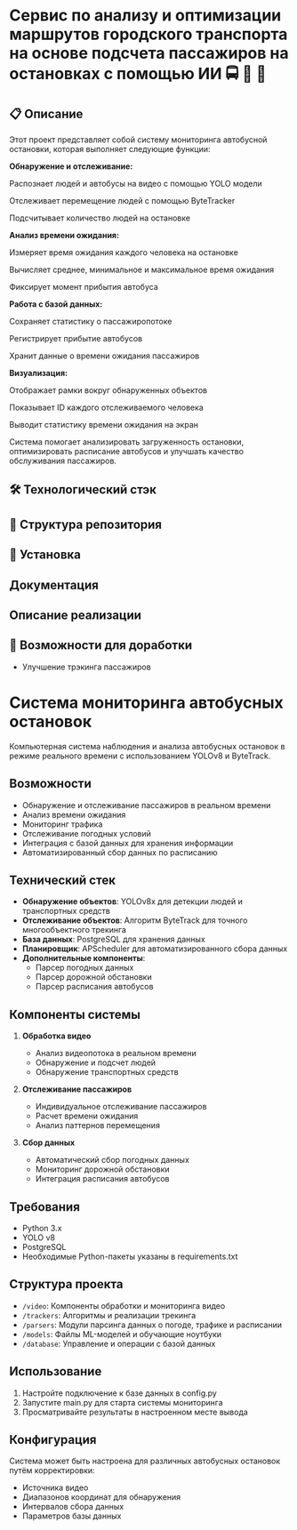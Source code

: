 # Сервис по анализу и оптимизации маршрутов городского транспорта на основе подсчета пассажиров на остановках с помощью ИИ 🚍 🚋 🚌

## 📋 Описание

Этот проект представляет собой систему мониторинга автобусной остановки, которая выполняет следующие функции:


**Обнаружение и отслеживание:**

Распознает людей и автобусы на видео с помощью YOLO модели

Отслеживает перемещение людей с помощью ByteTracker

Подсчитывает количество людей на остановке


**Анализ времени ожидания:**

Измеряет время ожидания каждого человека на остановке

Вычисляет среднее, минимальное и максимальное время ожидания

Фиксирует момент прибытия автобуса


**Работа с базой данных:**

Сохраняет статистику о пассажиропотоке

Регистрирует прибытие автобусов

Хранит данные о времени ожидания пассажиров


**Визуализация:**

Отображает рамки вокруг обнаруженных объектов

Показывает ID каждого отслеживаемого человека

Выводит статистику времени ожидания на экран


Система помогает анализировать загруженность остановки, оптимизировать расписание автобусов и улучшать качество обслуживания пассажиров.

## 🛠️ Технологический стэк

## 📂 Структура репозитория

## 🚀 Установка

## Документация

## Описание реализации

## 🧩 Возможности для доработки
* Улучшение трэкинга пассажиров


# Система мониторинга автобусных остановок

Компьютерная система наблюдения и анализа автобусных остановок в режиме реального времени с использованием YOLOv8 и ByteTrack.

## Возможности

- Обнаружение и отслеживание пассажиров в реальном времени
- Анализ времени ожидания
- Мониторинг трафика
- Отслеживание погодных условий
- Интеграция с базой данных для хранения информации
- Автоматизированный сбор данных по расписанию

## Технический стек

- **Обнаружение объектов**: YOLOv8x для детекции людей и транспортных средств
- **Отслеживание объектов**: Алгоритм ByteTrack для точного многообъектного трекинга
- **База данных**: PostgreSQL для хранения данных
- **Планировщик**: APScheduler для автоматизированного сбора данных
- **Дополнительные компоненты**:
  - Парсер погодных данных
  - Парсер дорожной обстановки
  - Парсер расписания автобусов

## Компоненты системы

1. **Обработка видео**
   - Анализ видеопотока в реальном времени
   - Обнаружение и подсчет людей
   - Обнаружение транспортных средств

2. **Отслеживание пассажиров**
   - Индивидуальное отслеживание пассажиров
   - Расчет времени ожидания
   - Анализ паттернов перемещения

3. **Сбор данных**
   - Автоматический сбор погодных данных
   - Мониторинг дорожной обстановки
   - Интеграция расписания автобусов

## Требования

- Python 3.x
- YOLO v8
- PostgreSQL
- Необходимые Python-пакеты указаны в requirements.txt

## Структура проекта

- `/video`: Компоненты обработки и мониторинга видео
- `/trackers`: Алгоритмы и реализации трекинга
- `/parsers`: Модули парсинга данных о погоде, трафике и расписании
- `/models`: Файлы ML-моделей и обучающие ноутбуки
- `/database`: Управление и операции с базой данных

## Использование

1. Настройте подключение к базе данных в config.py
2. Запустите main.py для старта системы мониторинга
3. Просматривайте результаты в настроенном месте вывода

## Конфигурация

Система может быть настроена для различных автобусных остановок путём корректировки:
- Источника видео
- Диапазонов координат для обнаружения
- Интервалов сбора данных
- Параметров базы данных
